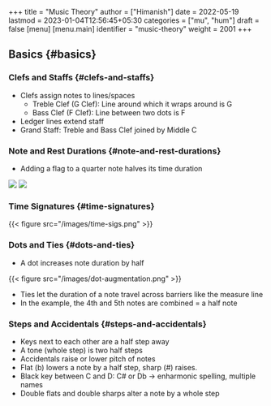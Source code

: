 +++
title = "Music Theory"
author = ["Himanish"]
date = 2022-05-19
lastmod = 2023-01-04T12:56:45+05:30
categories = ["mu", "hum"]
draft = false
[menu]
  [menu.main]
    identifier = "music-theory"
    weight = 2001
+++

## Basics {#basics}


### Clefs and Staffs {#clefs-and-staffs}

-   Clefs assign notes to lines/spaces
    -   Treble Clef (G Clef): Line around which it wraps around is G
    -   Bass Clef (F Clef): Line between two dots is F
-   Ledger lines extend staff
-   Grand Staff: Treble and Bass Clef joined by Middle C


### Note and Rest Durations {#note-and-rest-durations}

-   Adding a flag to a quarter note halves its time duration

![](/images/note-halving.png)
![](/images/music-rests.png)


### Time Signatures {#time-signatures}

{{< figure src="/images/time-sigs.png" >}}


### Dots and Ties {#dots-and-ties}

-   A dot increases note duration by half

{{< figure src="/images/dot-augmentation.png" >}}

-   Ties let the duration of a note travel across barriers like the measure line
-   In the example, the 4th and 5th notes are combined = a half note


### Steps and Accidentals {#steps-and-accidentals}

-   Keys next to each other are a half step away
-   A tone (whole step) is two half steps
-   Accidentals raise or lower pitch of notes
-   Flat (b) lowers a note by a half step, sharp (#) raises.
-   Black key between C and D: C# or Db -&gt; enharmonic spelling, multiple names
-   Double flats and double sharps alter a note by a whole step
